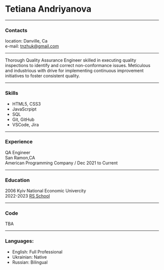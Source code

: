 
# Tetiana Andriyanova
---
### Contacts

location: Danville, Ca  
e-mail: tnzhuk@gmail.com


---
   
   
   Thorough Quality Assurance Engineer skilled in executing quality inspections to identify and correct non-conformance issues. Meticulous and industrious with drive for implementing continuous  improvement initiatives to foster consistent quality. 
   
   
---
### Skills


* HTML5, CSS3
* JavaScrpipt 
* SQL
* Git, GitHub
* VSCode, Jira


---
### Experience


QA Engineer  
San Ramon,CA   
American Programming Company / Dec 2021 to Current


---
### Education


2006 Kyiv National Economic Univercity  
2022-2023  [RS School](https://rs.school/js/)

---
### Code
TBA

---

### Languages:
* English: Full Professional 
* Ukrainian: Native
* Russian: Bilingual
